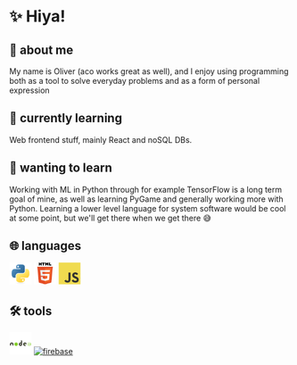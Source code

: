 # ✨ Hiya! 

## :speech_balloon: about me 
My name is Oliver (aco works great as well), and I enjoy using programming both as a tool to solve everyday problems and as a form of personal expression

## :open_book: currently learning
Web frontend stuff, mainly React and noSQL DBs.

## :thought_balloon: wanting to learn
Working with ML in Python through for example TensorFlow is a long term goal of mine, as well as learning PyGame and generally working more with Python. Learning a lower level language for system software would be cool at some point, but we'll get there when we get there :sweat_smile:

## :globe_with_meridians: languages
[<img src="https://raw.githubusercontent.com/devicons/devicon/master/icons/python/python-original.svg" alt="python" width="40" height="40">](https://www.python.org) [<img src="https://raw.githubusercontent.com/devicons/devicon/master/icons/html5/html5-original-wordmark.svg" alt="html5" width="40" height="40">](https://www.w3.org/html/) [<img src="https://raw.githubusercontent.com/devicons/devicon/master/icons/javascript/javascript-original.svg" alt="javascript" width="40" height="40">](https://developer.mozilla.org/en-US/docs/Web/JavaScript) 

## :hammer_and_wrench: tools
[<img src="https://raw.githubusercontent.com/devicons/devicon/master/icons/nodejs/nodejs-original-wordmark.svg" alt="nodejs" width="40" height="40">](https://nodejs.org) [<img src="https://www.vectorlogo.zone/logos/firebase/firebase-icon.svg" alt="firebase" width="40" height="40">](https://firebase.google.com/)
